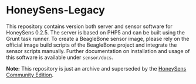 # HoneySens-Legacy
This repository contains version both server and sensor software for HoneySens 0.2.5. The server is based on PHP5 and can be built using the Grunt task runner. To create a BeagleBone sensor image, please rely on the official image build scripts of the BeagleBone project and integrate the sensor scripts manually. Further documentation on installation and usage of this software is available under `sensor/docs`.

**Note:** This repository is just an archive and superseded by the [HoneySens Community Edition](https://github.com/sylencecc/honeysens-ce).


